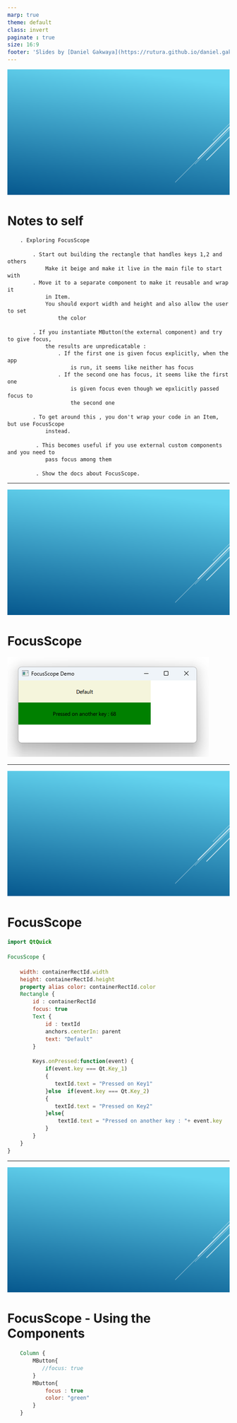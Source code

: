 ```yaml
---
marp: true
theme: default
class: invert
paginate : true
size: 16:9
footer: 'Slides by [Daniel Gakwaya](https://rutura.github.io/daniel.gakwaya/) at [LearnQtGuide](https://www.learnqt.guide/)'
---
```

![bg](images/slide_background.png)
# Notes to self

        . Exploring FocusScope

            . Start out building the rectangle that handles keys 1,2 and others
                Make it beige and make it live in the main file to start with
            . Move it to a separate component to make it reusable and wrap it
                in Item.
                You should export width and height and also allow the user to set
                    the color

            . If you instantiate MButton(the external component) and try to give focus,
                the results are unpredicatable :
                    . If the first one is given focus explicitly, when the app
                        is run, it seems like neither has focus
                    . If the second one has focus, it seems like the first one
                        is given focus even though we epxlicitly passed focus to
                        the second one

            . To get around this , you don't wrap your code in an Item, but use FocusScope
                instead.

             . This becomes useful if you use external custom components and you need to
                pass focus among them

             . Show the docs about FocusScope.
     
---
![bg](images/slide_background.png)
# FocusScope
![](images/1.png)

---
![bg](images/slide_background.png)
# FocusScope
```qml
import QtQuick

FocusScope {

    width: containerRectId.width
    height: containerRectId.height
    property alias color: containerRectId.color
    Rectangle {
        id : containerRectId
        focus: true
        Text {
            id : textId
            anchors.centerIn: parent
            text: "Default"
        }

        Keys.onPressed:function(event) {
            if(event.key === Qt.Key_1)
            {
               textId.text = "Pressed on Key1"
            }else  if(event.key === Qt.Key_2)
            {
               textId.text = "Pressed on Key2"
            }else{
                textId.text = "Pressed on another key : "+ event.key
            }
        }
    }
}
```

---
![bg](images/slide_background.png)
# FocusScope - Using the Components
```qml
    Column {
        MButton{
           //focus: true
        }
        MButton{
            focus : true
            color: "green"
        }
    }
```

